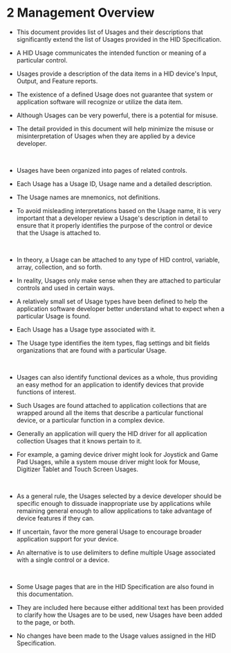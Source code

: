 # 2 Management Overview

- This document provides list of Usages and their descriptions that significantly extend the list of Usages provided in the HID Specification.

- A HID Usage communicates the intended function or meaning of a particular control.

- Usages provide a description of the data items in a HID device's Input, Output, and Feature reports.

- The existence of a defined Usage does not guarantee that system or application software will recognize or utilize the data item.

- Although Usages can be very powerful, there is a potential for misuse.

- The detail provided in this document will help minimize the misuse or misinterpretation of Usages when they are applied by a device developer.

<br>

- Usages have been organized into pages of related controls.

- Each Usage has a Usage ID, Usage name and a detailed description.

- The Usage names are mnemonics, not definitions.

- To avoid misleading interpretations based on the Usage name, it is very important that a developer review a Usage's description in detail to ensure that it properly identifies the purpose of the control or device that the Usage is attached to.

<br>

- In theory, a Usage can be attached to any type of HID control, variable, array, collection, and so forth.

- In reality, Usages only make sense when they are attached to particular controls and used in certain ways.

- A relatively small set of Usage types have been defined to help the application software developer better understand what to expect when a particular Usage is found.

- Each Usage has a Usage type associated with it.

- The Usage type identifies the item types, flag settings and bit fields organizations that are found with a particular Usage.

<br>

- Usages can also identify functional devices as a whole, thus providing an easy method for an application to identify devices that provide functions of interest.

- Such Usages are found attached to application collections that are wrapped around all the items that describe a particular functional device, or a particular function in a complex device.

- Generally an application will query the HID driver for all application collection Usages that it knows pertain to it.

- For example, a gaming device driver might look for Joystick and Game Pad Usages, while a system mouse driver might look for Mouse, Digitizer Tablet and Touch Screen Usages.

<br>

- As a general rule, the Usages selected by a device developer should be specific enough to dissuade inappropriate use by applications while remaining general enough to allow applications to take advantage of device features if they can.

- If uncertain, favor the more general Usage to encourage broader application support for your device.

- An alternative is to use delimiters to define multiple Usage associated with a single control or a device.

<br>

- Some Usage pages that are in the HID Specification are also found in this documentation.

- They are included here because either additional text has been provided to clarify how the Usages are to be used, new Usages have been added to the page, or both.

- No changes have been made to the Usage values assigned in the HID Specification.
